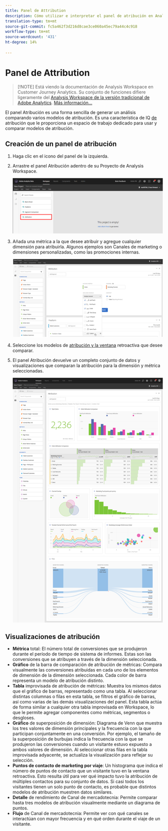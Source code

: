 ```yaml
---
title: Panel de Attribution
description: Cómo utilizar e interpretar el panel de atribución en Analysis Workspace.
translation-type: tm+mt
source-git-commit: fc5a462f3d216d8cae3ce060a45ec79a44c4c918
workflow-type: tm+mt
source-wordcount: '431'
ht-degree: 14%

---
```



# Panel de Attribution

>[!NOTE] Está viendo la documentación de Analysis Workspace en Customer Journey Analytics. Su conjunto de funciones difiere ligeramente del [Analysis Workspace de la versión tradicional de Adobe Analytics](https://docs.adobe.com/content/help/es-ES/analytics/analyze/analysis-workspace/home.html). [Más información...](/help/getting-started/cja-aa.md)

El panel Atribución es una forma sencilla de generar un análisis comparando varios modelos de atribución. Es una característica de IQ [de](../attribution/overview.md) atribución que le proporciona un espacio de trabajo dedicado para usar y comparar modelos de atribución.

## Creación de un panel de atribución

1. Haga clic en el icono del panel de la izquierda.
1. Arrastre el panel Atribución adentro de su Proyecto de Analysis Workspace.

   ![Nuevo panel de atribución](assets/Attribution_Panel_1.png)

1. Añada una métrica a la que desee atribuir y agregue cualquier dimensión para atribuirla. Algunos ejemplos son Canales de marketing o dimensiones personalizadas, como las promociones internas.

   ![Seleccionar dimensión y métrica](assets/attribution_panel2.png)

1. Seleccione los modelos de [atribución y la ventana](../attribution/models.md) retroactiva que desee comparar.

1. El panel Atribución devuelve un completo conjunto de datos y visualizaciones que comparan la atribución para la dimensión y métrica seleccionadas.

   ![Visualizaciones de atribución](assets/attr_panel_vizs.png)

## Visualizaciones de atribución

* **Métrica** total: El número total de conversiones que se produjeron durante el período de tiempo de sistema de informes. Estas son las conversiones que se atribuyen a través de la dimensión seleccionada.
* **Gráfico** de la barra de comparación de atribución de métricas: Compara visualmente las conversiones atribuidas en cada uno de los elementos de dimensión de la dimensión seleccionada. Cada color de barra representa un modelo de atribución distinto.
* **Tabla** improvisada de atribución de métricas: Muestra los mismos datos que el gráfico de barras, representado como una tabla. Al seleccionar distintas columnas o filas en esta tabla, se filtros el gráfico de barras, así como varias de las demás visualizaciones del panel. Esta tabla actúa de forma similar a cualquier otra tabla improvisada en Workspace, lo que le permite agregar componentes como métricas, segmentos o desgloses.
* **Gráfico** de superposición de dimensión: Diagrama de Venn que muestra los tres valores de dimensión principales y la frecuencia con la que participan conjuntamente en una conversión. Por ejemplo, el tamaño de la superposición de burbujas indica la frecuencia con la que se produjeron las conversiones cuando un visitante estuvo expuesto a ambos valores de dimensión. Al seleccionar otras filas en la tabla improvisada adyacente, se actualiza la visualización para reflejar su selección.
* **Puntos de contacto de marketing por viaje**: Un histograma que indica el número de puntos de contacto que un visitante tuvo en la ventana retroactiva. Esto resulta útil para ver qué impacto tuvo la atribución de múltiples contactos para su conjunto de datos. Si casi todos los visitantes tienen un solo punto de contacto, es probable que distintos modelos de atribución muestren datos similares.
* **Detalle** de rendimiento de Canal de mercadotecnia: Permite comparar hasta tres modelos de atribución visualmente mediante un diagrama de puntos.
* **Flujo** de Canal de mercadotecnia: Permite ver con qué canales se interactúan con mayor frecuencia y en qué orden durante el viaje de un visitante.
